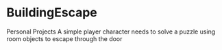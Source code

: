 # BuildingEscape
Personal Projects
A simple player character needs to solve a puzzle using room objects to escape through the door
